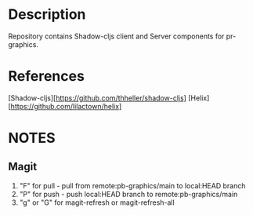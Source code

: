 # Description
  
  Repository contains Shadow-cljs client and Server components for pr-graphics.

# References

  [Shadow-cljs][https://github.com/thheller/shadow-cljs]
  [Helix][https://github.com/lilactown/helix]


# NOTES
## Magit
1) "F" for pull - pull from remote:pb-graphics/main to local:HEAD branch
2) "P" for push - push local:HEAD branch to remote:pb-graphics/main
3) "g" or "G" for magit-refresh or magit-refresh-all

